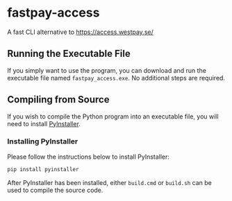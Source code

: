 # fastpay-access
A fast CLI alternative to https://access.westpay.se/

## Running the Executable File

If you simply want to use the program, you can download and run the executable file named `fastpay_access.exe`. No
additional steps are required.

## Compiling from Source

If you wish to compile the Python program into an executable file, you will need to
install [PyInstaller](https://pypi.org/project/pyinstaller/).

### Installing PyInstaller

Please follow the instructions below to install PyInstaller:

```bash
pip install pyinstaller
```

After PyInstaller has been installed, either `build.cmd` or `build.sh` can be used to compile the source code.